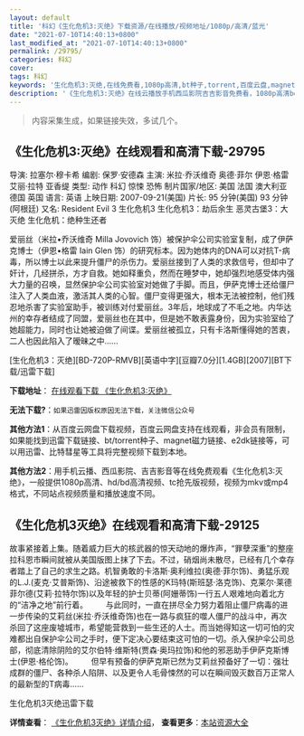```yaml
---
layout: default
title: '科幻《生化危机3:灭绝》下载资源/在线播放/视频地址/1080p/高清/蓝光'
date: "2021-07-10T14:40:13+0800"
last_modified_at: "2021-07-10T14:40:13+0800"
permalink: /29795/
categories: 科幻
cover:
tags: 科幻
keywords: '生化危机3:灭绝,在线免费看,1080p高清,bt种子,torrent,百度云盘,magnet,磁力链,迅雷下载资源'
description: '《生化危机3:灭绝》在线云播放手机西瓜影院吉吉影音免费看，1080p高清bd/hd未删减完整版和tc抢先枪版，mkv/mp4格式，附带bt/torrent种子、magnet/磁力链、百度云盘、网盘资源迅雷下载链接'
---
```


>内容采集生成，如果链接失效，多试几个。


## 《生化危机3:灭绝》在线观看和高清下载-29795

导演: 拉塞尔·穆卡希 编剧: 保罗·安德森 主演: 米拉·乔沃维奇 奥德·菲尔 伊恩·格雷 艾丽·拉特 亚香缇 类型: 动作 科幻 惊悚 恐怖 制片国家/地区: 美国 法国 澳大利亚 德国 英国 语言: 英语 上映日期: 2007-09-21(美国) 片长: 95 分钟(美国) 93 分钟(阿根廷) 又名: Resident Evil 3 生化危机3 生化危机3：劫后余生 恶灵古堡3：大灭绝 生化危机：绝种生还者

爱丽丝（米拉•乔沃维奇 Milla Jovovich 饰）被保护伞公司实验室复制，成了伊萨克博士（伊恩•格雷 Iain Glen 饰）的研究标本。因为她体内的DNA可以对抗T-病毒，所以博士以此来提升僵尸的杀伤力。爱丽丝接到了人类的求救信号，但却中了奸计，几经拼杀，方才自救。她如释重负，然而在睡梦中，她却强烈地感受体内强大力量的召唤，显然保护伞公司实验室对她做了手脚。而且，伊萨克博士还给僵尸注入了人类血液，激活其人类的心智。僵尸变得更强大，根本无法被控制，他们残忍地杀害了实验室助手，被训练对付爱丽丝。3年后，地球成了不毛之地。内华达州的幸存者结成了同盟，爱丽丝也在其中，但是她不敢表露身份，因为实验室给了她超能力，同时也让她被迫做了间谍。爱丽丝被孤立，只有卡洛斯懂得她的苦衷，二人也因此陷入了暧昧之中……


[生化危机3：灭绝][BD-720P-RMVB][英语中字][豆瓣7.0分][1.4GB][2007][BT下载/迅雷下载]

**下载地址**： [在线观看下载 《生化危机3:灭绝》](https://www.btdx8.com/torrent/resident_evil_extinction_2007.html) 


**无法下载?**：`如果迅雷因版权原因无法下载，关注微信公众号 `

**其他方法1**：从百度云网盘下载视频，百度云网盘支持在线观看，非会员有限制，如果能找到迅雷下载链接、bt/torrent种子、magnet磁力链接、e2dk链接等，可以用迅雷、比特彗星等工具将完整视频下载到本地。

**其他方法2**：用手机云播、西瓜影院、吉吉影音等在线免费观看《生化危机3:灭绝》，一般提供1080p高清、hd/bd高清视频、tc抢先版视频，视频为mkv或mp4格式，不同站点视频质量和播放速度不同。


## 《生化危机3灭绝》在线观看和高清下载-29125

故事紧接着上集。随着威力巨大的核武器的惊天动地的爆炸声，“罪孽深重”的整座拉科恩市瞬间就被从美国版图上抹了下去。不过，硝烟尚未散尽，已经有几个幸存者踏上了自己的求生之路。机智勇敢的卡洛斯&middot;奥利维拉(奥德·菲尔饰)、勇猛乐观的L.J.(麦克·艾普斯饰)、沿途被救下的性感的K玛特(斯班瑟&middot;洛克饰)、克莱尔·莱德菲尔德(艾莉·拉特尔饰)以及年轻的护士贝蒂(阿姗蒂饰)一行五人艰难地向着北方的&ldquo;洁净之地”前行着。 　　与此同时，一直在拼尽全力努力着阻止僵尸病毒的进一步传染的艾莉丝(米拉·乔沃维奇饰)也在一路与疯狂的噬人僵尸的战斗中，再次杀回了这座废墟城市，希望能营救到一些生还的人士。而当她得知这一切可怕的灾难都出自保护伞公司之手时，便下定决心要结束这可怕的一切。杀入保护伞公司总部，彻底清除阴险的艾尔伯特·维斯特(贾森·奥玛拉饰)和他的邪恶助手伊萨克斯博士(伊恩·格伦饰)。 　　但早有预备的伊萨克斯已然为艾莉丝预备好了一切：强壮成群的僵尸、各种杀人陷阱、以及更令人毛骨悚然的可以在瞬间毁灭数百万正常人的最新型的T病毒……


生化危机3灭绝迅雷下载

**详情查看**： [《生化危机3灭绝》详情介绍](/movie/29125/)， **查看更多**：[本站资源大全](/movie/t/all/)

